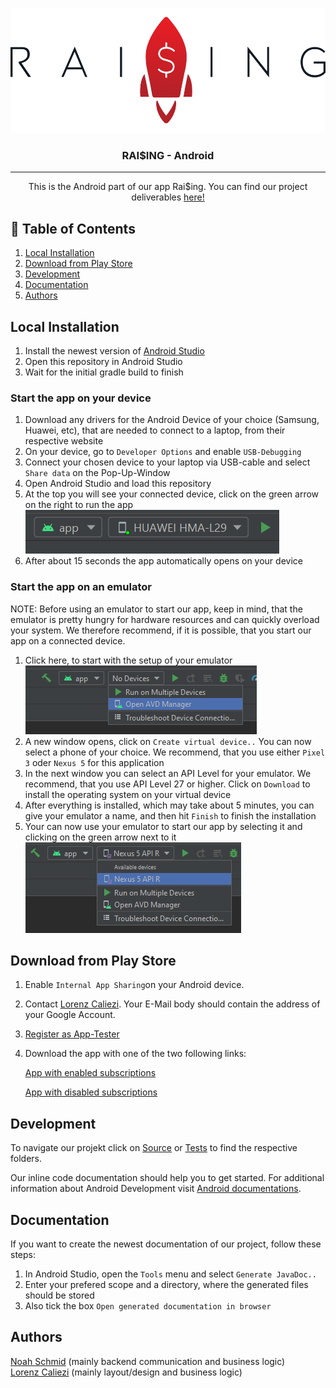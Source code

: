 <p align="center">
  <a href="" rel="noopener">
 <img width=550px height=200px src="docs-resources/raising_schrift.PNG" alt="Project logo"></a>
</p>

<h3 align="center">RAI$ING - Android</h3>

---

<p align="center"> This is the Android part of our app Rai$ing. You can find our project deliverables <a href="https://github.com/olistaehli/raising-deliverables">here!</a>
    <br> 
</p>

## 📝 Table of Contents
1. [Local Installation](#local)
1. [Download from Play Store](#download)
1. [Development](#development)
1. [Documentation](#documentation)
1. [Authors](#authors)

## Local Installation <a name="local"/>

1. Install the newest version of [Android Studio](https://developer.android.com/studio)
1. Open this repository in Android Studio
1. Wait for the initial gradle build to finish


### Start the app on your device <a name="startDevice"/>

1. Download any drivers for the Android Device of your choice (Samsung, Huawei, etc), that are needed to connect to a laptop, from their respective website
1. On your device, go to `Developer Options` and enable `USB-Debugging`
1. Connect your chosen device to your laptop via USB-cable and select `Share data` on the Pop-Up-Window
1. Open Android Studio and load this repository
1. At the top you will see your connected device, click on the green arrow on the right to run the app ![](docs-resources/readme_connect_phone.PNG)
1. After about 15 seconds the app automatically opens on your device


### Start the app on an emulator <a name="startEmulator"/>

NOTE: Before using an emulator to start our app, keep in mind, that the emulator is pretty hungry for hardware resources and can quickly overload your system. We therefore recommend, if it is possible, that you start our app on a connected device.

1. Click here, to start with the setup of your emulator </br> ![](docs-resources/readme_setup_emulator.PNG)
1. A new window opens, click on `Create virtual device..` You can now select a phone of your choice. We recommend, that you use either `Pixel 3` oder `Nexus 5` for this application
1. In the next window you can select an API Level for your emulator. We recommend, that you use API Level 27 or higher. Click on `Download` to install the operating system on your virtual device
1. After everything is installed, which may take about 5 minutes, you can give your emulator a name, and then hit `Finish` to finish the installation
1. Your can now use your emulator to start our app by selecting it and clicking on the green arrow next to it ![](docs-resources/readme_select_emulator.PNG)


## Download from Play Store <a name="download">

1. Enable `Internal App Sharing`on your Android device.
1. Contact [Lorenz Caliezi](mailto:lorenz.caliezi@students.unibe.ch?subject=[GitHub]%20Rai$ing). Your E-Mail body should contain the address of your Google Account.
1. [Register as App-Tester](https://play.google.com/apps/internaltest/4700141989544110193)
1. Download the app with one of the two following links:
   
   [App with enabled subscriptions](https://play.google.com/apps/test/RQq5CHR3bp4/ahAJEhp-nFfHB_B3N5PCEw9YfftAHWOdRTuNFZOvp7w11ihraudI2cu6_zyAG2Z-6oDwn934mRQ4Mj5oT307gqb0tx)
   
   [App with disabled subscriptions](https://play.google.com/apps/test/RQq5CHR3bp4/ahAJEhp-kYrn1_PgQOFXdfkfZF_aG5OK6-hKvLe4gh7xc-YqRC677TEbF7o2RWUb89V07KQV0fp4ct-0MWwDvxtWtp)


## Development <a name="development"/>

To navigate our projekt click on [Source](https://github.com/olistaehli/raising-android/tree/master/app/src/main) or [Tests](https://github.com/olistaehli/raising-android/tree/master/app/src/test/java/com/raising/app) to find the respective folders.

Our inline code documentation should help you to get started.
For additional information about Android Development visit [Android documentations](https://developer.android.com/docs).


## Documentation <a name="documentation"/>

If you want to create the newest documentation of our project, follow these steps:
1. In Android Studio, open the `Tools` menu and select `Generate JavaDoc..`
1. Enter your prefered scope and a directory, where the generated files should be stored
1. Also tick the box `Open generated documentation in browser`


## Authors <a name="authors"/>

[Noah Schmid](https://github.com/noahschmid) (mainly backend communication and business logic) <br /> [Lorenz Caliezi](https://github.com/LorenzCaliezi) (mainly layout/design and business logic)

